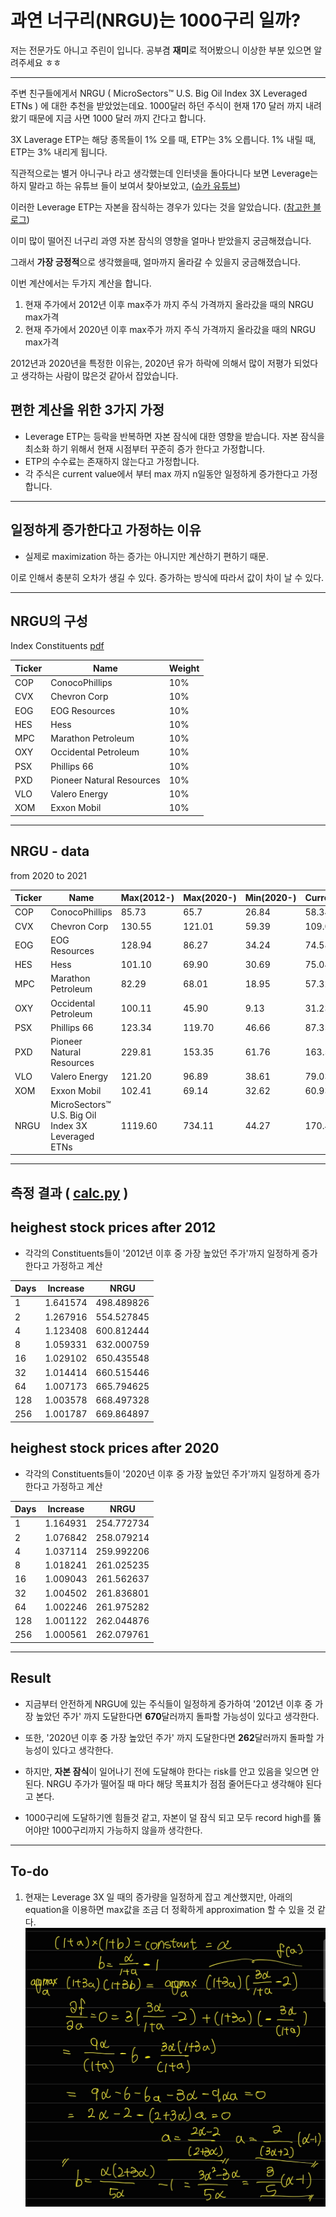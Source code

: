 # 과연 너구리(NRGU)는 1000구리 일까?

저는 전문가도 아니고 주린이 입니다. 공부겸 **재미**로 적어봤으니 이상한 부분 있으면 알려주세요 ㅎㅎ

---

주변 친구들에게서 NRGU ( MicroSectors™ U.S. Big Oil Index 3X Leveraged ETNs ) 에 대한 추천을 받았었는데요.
1000달러 하던 주식이 현재 170 달러 까지 내려 왔기 때문에 지금 사면 1000 달러 까지 간다고 합니다.

3X Laverage ETP는 해당 종목들이 1% 오를 때, ETP는 3% 오릅니다. 1% 내릴 때, ETP는 3% 내리게 됩니다.

직관적으로는 별거 아니구나 라고 생각했는데 인터넷을 돌아다니다 보면 Leverage는 하지 말라고 하는 유튜브 들이 보여서 찾아보았고, ([슈카 유튜브](https://www.youtube.com/watch?v=VyJzRrBCaV0))

이러한 Leverage ETP는 자본을 잠식하는 경우가 있다는 것을 알았습니다. ([참고한 블로그](https://investank.org/2020/05/leverage-decay/))

이미 많이 떨어진 너구리 과영 자본 잠식의 영향을 얼마나 받았을지 궁금해졌습니다.

그래서 **가장 긍정적**으로 생각했을때, 얼마까지 올라갈 수 있을지 궁금해졌습니다.

이번 계산에서는 두가지 계산을 합니다.
1. 현재 주가에서 2012년 이후 max주가 까지 주식 가격까지 올라갔을 때의 NRGU max가격
2. 현재 주가에서 2020년 이후 max주가 까지 주식 가격까지 올라갔을 때의 NRGU max가격

2012년과 2020년을 특정한 이유는, 2020년 유가 하락에 의해서 많이 저평가 되었다고 생각하는 사람이 많은것 같아서 잡았습니다.

## 편한 계산을 위한 3가지 가정
- Leverage ETP는 등락을 반복하면 자본 잠식에 대한 영향을 받습니다. 자본 잠식을 최소화 하기 위해서 현재 시점부터 꾸준히 증가 한다고 가정합니다.
- ETP의 수수료는 존재하지 않는다고 가정합니다.
- 각 주식은 current value에서 부터 max 까지 n일동안 일정하게 증가한다고 가정합니다.


-----
## **일정**하게 증가한다고 가정하는 이유

- 실제로 maximization 하는 증가는 아니지만 계산하기 편하기 때문.

이로 인해서 충분히 오차가 생길 수 있다. 증가하는 방식에 따라서 값이 차이 날 수 있다.

------
## NRGU의 구성

Index Constituents [pdf](https://44b2e8ed-df1d-4d39-aeb7-c73ef59c9b98.filesusr.com/ugd/c95fca_5d0758d2bfd34d108dd6422f10481c2e.pdf)

|Ticker|Name|Weight|
|---|---|---|
|COP| ConocoPhillips |10%|
|CVX| Chevron Corp |10%|
|EOG| EOG Resources |10%|
|HES| Hess |10%|
|MPC| Marathon Petroleum |10%|
|OXY| Occidental Petroleum |10%|
|PSX| Phillips 66 |10%|
|PXD| Pioneer Natural Resources |10%|
|VLO| Valero Energy |10%|
|XOM| Exxon Mobil |10%|

------
## NRGU - data

from 2020 to 2021

|Ticker|Name|Max(2012-)|Max(2020-)|Min(2020-)|Current(3/7/21)|
|---|---|---|---|---|---|
|COP| ConocoPhillips            |85.73  |65.7   |26.84  |58.34  |
|CVX| Chevron Corp              |130.55 |121.01 |59.39  |109.0  |
|EOG| EOG Resources             |128.94 |86.27  |34.24  |74.58  |
|HES| Hess                      |101.10 |69.90  |30.69  |75.04  |
|MPC| Marathon Petroleum        |82.29  |68.01  |18.95  |57.32  |
|OXY| Occidental Petroleum      |100.11 |45.90  |9.13   |31.23  |
|PSX| Phillips 66               |123.34 |119.70 |46.66  |87.35  |
|PXD| Pioneer Natural Resources |229.81 |153.35 |61.76  |163.59 |
|VLO| Valero Energy             |121.20 |96.89  |38.61  |79.03  |
|XOM| Exxon Mobil               |102.41 |69.14  |32.62  |60.93  |
|NRGU| MicroSectors™ U.S. Big Oil Index 3X Leveraged ETNs | 1119.60| 734.11 |44.27| 170.44|

------
## 측정 결과 ( [calc.py](calc.py) )

## heighest stock prices after 2012

- 각각의 Constituents들이 '2012년 이후 중 가장 높았던 주가'까지 일정하게 증가한다고 가정하고 계산

|Days|Increase|NRGU|
|---|---|---|
|1|1.641574|498.489826|
|2|1.267916|554.527845|
|4|1.123408|600.812444|
|8|1.059331|632.000759|
|16|1.029102|650.435548|
|32|1.014414|660.515446|
|64|1.007173|665.794625|
|128|1.003578|668.497328|
|256|1.001787|669.864897|

## heighest stock prices after 2020

- 각각의 Constituents들이 '2020년 이후 중 가장 높았던 주가'까지 일정하게 증가한다고 가정하고 계산
 
|Days|Increase|NRGU|
|---|---|---|
|1|1.164931|254.772734|
|2|1.076842|258.079214|
|4|1.037114|259.992206|
|8|1.018241|261.025235|
|16|1.009043|261.562637|
|32|1.004502|261.836801|
|64|1.002246|261.975282|
|128|1.001122|262.044876|
|256|1.000561|262.079761|

---
## Result

- 지금부터 안전하게 NRGU에 있는 주식들이 일정하게 증가하여 '2012년 이후 중 가장 높았던 주가' 까지 도달한다면 **670**달러까지 돌파할 가능성이 있다고 생각한다.
- 또한, '2020년 이후 중 가장 높았던 주가' 까지 도달한다면 **262**달러까지 돌파할 가능성이 있다고 생각한다.

- 하지만, **자본 잠식**이 일어나기 전에 도달해야 한다는 risk를 안고 있음을 잊으면 안된다. 
NRGU 주가가 떨어질 때 마다 해당 목표치가 점점 줄어든다고 생각해야 된다고 본다.

- 1000구리에 도달하기엔 힘들것 같고, 자본이 덜 잠식 되고 모두 record high를 뚫어야만 1000구리까지 가능하지 않을까 생각한다.

---
## To-do

1. 현재는 Leverage 3X 일 때의 증가량을 일정하게 잡고 계산했지만, 아래의 equation을 이용하면 max값을 조금 더 정확하게 approximation 할 수 있을 것 같다.
![equation](equation.jpg)